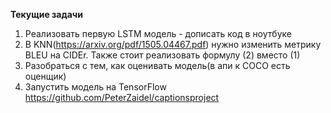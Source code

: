 **Текущие задачи** </b> 
1) Реализовать первую LSTM модель - дописать код в ноутбуке</b>
2) В KNN(https://arxiv.org/pdf/1505.04467.pdf) нужно изменить метрику BLEU на CIDEr. Также стоит реализовать формулу (2) вместо (1)</b>
4) Разобраться с тем, как оценивать модель(в апи к COCO есть оценщик)</b>
5) Запустить модель на TensorFlow https://github.com/PeterZaidel/captionsproject</b>
